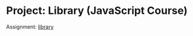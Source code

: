 # Project: Library (JavaScript Course)

Assignment: [library](https://www.theodinproject.com/lessons/node-path-javascript-library)
